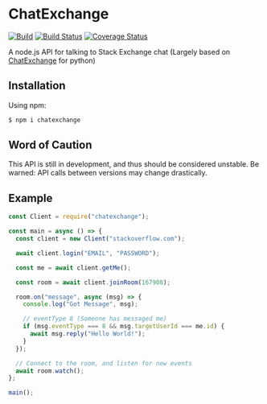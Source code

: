 # ChatExchange

[![Build](https://github.com/samliew/chatexchange/actions/workflows/nodejs.yml/badge.svg)](https://github.com/samliew/chatexchange/actions/workflows/nodejs.yml)
[![Build Status](https://travis-ci.org/samliew/chatexchange.svg?branch=master)](https://travis-ci.com/samliew/chatexchange)
[![Coverage Status](https://coveralls.io/repos/github/samliew/chatexchange/badge.svg?branch=master)](https://coveralls.io/github/samliew/chatexchange?branch=master)

A node.js API for talking to Stack Exchange chat (Largely based on [ChatExchange](https://github.com/Manishearth/ChatExchange) for python)

## Installation

Using npm:

```bash
$ npm i chatexchange
```

## Word of Caution

This API is still in development, and thus should be considered unstable. Be warned: API calls between versions may change drastically.

## Example

```javascript
const Client = require("chatexchange");

const main = async () => {
  const client = new Client("stackoverflow.com");

  await client.login("EMAIL", "PASSWORD");

  const me = await client.getMe();

  const room = await client.joinRoom(167908);

  room.on("message", async (msg) => {
    console.log("Got Message", msg);

    // eventType 8 (Someone has messaged me)
    if (msg.eventType === 8 && msg.targetUserId === me.id) {
      await msg.reply("Hello World!");
    }
  });

  // Connect to the room, and listen for new events
  await room.watch();
};

main();
```

